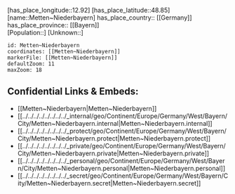 ﻿---
location: [48.85,12.92] 
mapzoom: [7,12] 
mapmarker: city 
type: City
tags:
- geo/City


SpocWebEntityId: 32443
isDeleted: false
confidential: public

---
[has_place_longitude::12.92] 
[has_place_latitude::48.85] 
[name::Metten~Niederbayern] 
has_place_country:: [[Germany]]  
has_place_province:: [[Bayern]]  
[Population::] 
[Unknown::] 


```leaflet
id: Metten~Niederbayern
coordinates: [[Metten~Niederbayern]] 
markerFile: [[Metten~Niederbayern]] 
defaultZoom: 11 
maxZoom: 18
```


## Confidential Links & Embeds: 
- [[Metten~Niederbayern|Metten~Niederbayern]]  
- [[../../../../../../../../_internal/geo/Continent/Europe/Germany/West/Bayern/City/Metten~Niederbayern.internal|Metten~Niederbayern.internal]] 
- [[../../../../../../../../_protect/geo/Continent/Europe/Germany/West/Bayern/City/Metten~Niederbayern.protect|Metten~Niederbayern.protect]] 
- [[../../../../../../../../_private/geo/Continent/Europe/Germany/West/Bayern/City/Metten~Niederbayern.private|Metten~Niederbayern.private]] 
- [[../../../../../../../../_personal/geo/Continent/Europe/Germany/West/Bayern/City/Metten~Niederbayern.personal|Metten~Niederbayern.personal]] 
- [[../../../../../../../../_secret/geo/Continent/Europe/Germany/West/Bayern/City/Metten~Niederbayern.secret|Metten~Niederbayern.secret]] 
